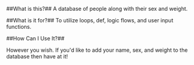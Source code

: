 ##What is this?##
A database of people along with their sex and weight. 



##What is it for?##
To utilize loops, def, logic flows, and user input functions. 



##How Can I Use It?##

However you wish. If you'd like to add your name, sex, and weight to the database then have at it!